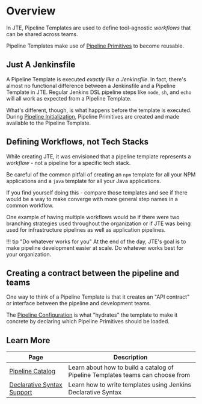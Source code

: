 # Overview

In JTE, Pipeline Templates are used to define tool-agnostic *workflows* that can be shared across teams.

Pipeline Templates make use of [Pipeline Primitives](../pipeline-primitives/overview.md) to become reusable.

## Just A Jenkinsfile

A Pipeline Template is executed *exactly like a Jenkinsfile*.
In fact, there's almost no functional difference between a Jenkinsfile and a Pipeline Template in JTE.
Regular Jenkins DSL pipeline steps like `node`, `sh`, and `echo` will all work as expected from a Pipeline Template.

What's different, though, is what happens before the template is executed.
During [Pipeline Initialization](../advanced/pipeline-initialization.md), Pipeline Primitives are created and made available to the Pipeline Template.

## Defining Workflows, not Tech Stacks

While creating JTE, it was envisioned that a pipeline template represents a *workflow* - not a pipeline for a specific tech stack.

Be careful of the common pitfall of creating an `npm` template for all your NPM applications and a `java` template for all your Java applications.

If you find yourself doing this - compare those templates and see if there would be a way to make converge with more general step names in a common workflow.

One example of having multiple workflows would be if there were two branching strategies used throughout the organization or if JTE was being used for infrastructure pipelines as well as application pipelines.

!!! tip "Do whatever works for you"
    At the end of the day, JTE's goal is to make pipeline development easier at scale.
    Do whatever works best for your organization.

## Creating a contract between the pipeline and teams

One way to think of a Pipeline Template is that it creates an "API contract" or interface between the pipeline and development teams.

The [Pipeline Configuration](../pipeline-configuration/overview.md) is what "hydrates" the template to make it concrete by declaring which Pipeline Primitives should be loaded.

## Learn More

| Page                                                            | Description                                                                    |
|-----------------------------------------------------------------|--------------------------------------------------------------------------------|
| [Pipeline Catalog](./pipeline-catalog.md)                       | Learn about how to build a catalog of Pipeline Templates teams can choose from |
| [Declarative Syntax Support](./declarative-syntax.md)           | Learn how to write templates using Jenkins Declarative Syntax                  |

